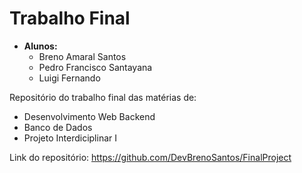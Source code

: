 # Trabalho Final

- **Alunos:**
  - Breno Amaral Santos
  - Pedro Francisco Santayana
  - Luigi Fernando

Repositório do trabalho final das matérias de:

- Desenvolvimento Web Backend
- Banco de Dados
- Projeto Interdiciplinar I




Link do repositório: <https://github.com/DevBrenoSantos/FinalProject>
